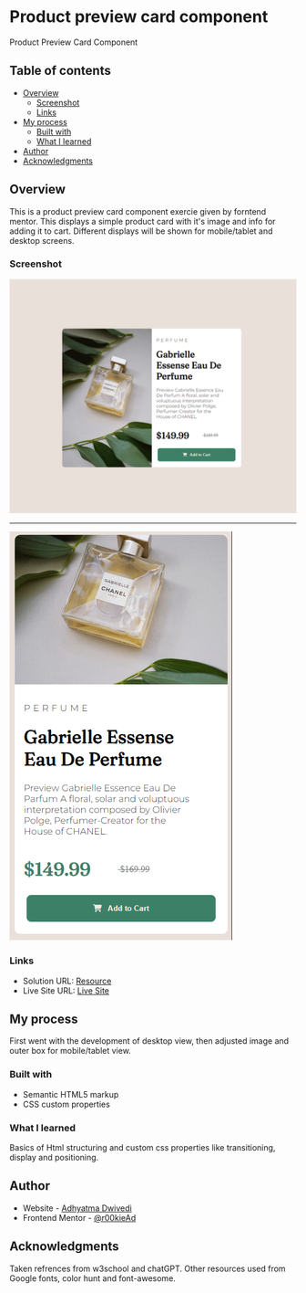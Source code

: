 # Product preview card component

Product Preview Card Component

## Table of contents

- [Overview](#overview)
  - [Screenshot](#screenshot)
  - [Links](#links)
- [My process](#my-process)
  - [Built with](#built-with)
  - [What I learned](#what-i-learned)
- [Author](#author)
- [Acknowledgments](#acknowledgments)

## Overview

This is a product preview card component exercie given by forntend mentor. This displays a simple product card with it's image and info for adding it to cart. Different displays will be shown for mobile/tablet and desktop screens.

### Screenshot
![Desktop](images/desktop.png)
- - -
![Mobile](images\mobile.png)

### Links

- Solution URL: [Resource](https://github.com/r00kieAd/ProductCardComponent)
- Live Site URL: [Live Site](https://r00kiead.github.io/ProductCardComponent/)

## My process

First went with the development of desktop view, then adjusted image and outer box for mobile/tablet view.

### Built with

- Semantic HTML5 markup
- CSS custom properties

### What I learned

Basics of Html structuring and custom css properties like transitioning, display and positioning.

## Author

- Website - [Adhyatma Dwivedi](https://personal-site-tau-ashy.vercel.app/)
- Frontend Mentor - [@r00kieAd](https://www.frontendmentor.io/profile/r00kieAd)

## Acknowledgments

Taken refrences from w3school and chatGPT. Other resources used from Google fonts, color hunt and font-awesome.
